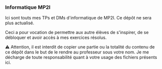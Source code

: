 ### Informatique MP2I ###
Ici sont touts mes TPs et DMs d'informatique de MP2I. 
Ce dépôt ne sera plus actualisé.

Ceci a pour vocation de permettre aux autre élèves de s'inspirer, de se débloquer et avoir accès à mes exercices résolus.

:warning: Attention, il est interdit de copier une partie ou la totalité du contenu de ce dépôt dans le but de le rendre au professeur sous votre nom. Je me décharge de toute responsabilité quant à votre usage des fichiers présents ici.



